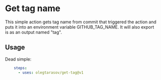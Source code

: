 # Get tag name

This simple action gets tag name from commit that triggered the action and puts it into an environment variable GITHUB_TAG_NAME.  It will also export is as an output
named "tag".

## Usage

Dead simple:

```yaml
    steps:
      - uses: olegtarasov/get-tag@v1
```
